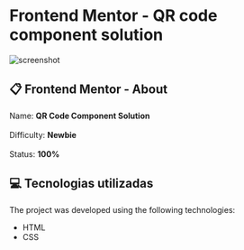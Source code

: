 # Frontend Mentor - QR code component solution

![screenshot](https://user-images.githubusercontent.com/103017821/162886752-01fc09ac-763d-4364-ba19-074df734da1a.jpg)


## :clipboard: Frontend Mentor - About
Name: <strong>QR Code Component Solution<br><br></strong>
Difficulty: <strong>Newbie<br><br></strong>
Status: <strong>100%</strong>

## :computer: Tecnologias utilizadas

The project was developed using the following technologies:

- HTML
- CSS
